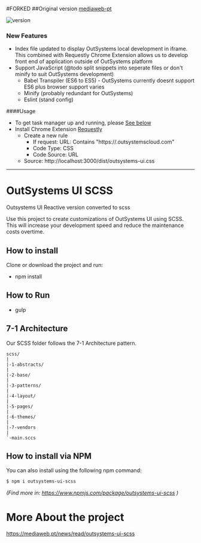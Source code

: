 #FORKED
##Original version [mediaweb-pt](https://github.com/mediaweb-pt/outsystems-ui-scss)

![version](https://img.shields.io/badge/version-1.1.0-blue)

### New Features

- Index file updated to display OutSystems local development in iframe. This combined with Requestly Chrome Extension allows us to develop front end of application outside of OutSystems platform
- Support JavaScript (@todo split snippets into seperate files or don't minify to suit OutSystems development)
  - Babel Transpiler (ES6 to ES5) - OutSystems currently doesnt support ES6 plus browser support varies
  - Minify (probably redundant for OutSystems)
  - Eslint (stand config)

####Usage

- To get task manager up and running, please [See below](https://github.com/mediaweb-pt/outsystems-ui-scss#how-to-install)
- Install Chrome Extension [Requestly](https://chrome.google.com/webstore/detail/requestly-redirect-url-mo/mdnleldcmiljblolnjhpnblkcekpdkpa?hl=en)
  - Create a new rule
    - If request: URL: Contains "https://<username>.outsystemscloud.com"
    - Code Type: CSS
    - Code Source: URL
  - Source: http://localhost:3000/dist/outsystems-ui.css

---

# OutSystems UI SCSS

Outsystems UI Reactive version converted to scss

Use this project to create customizations of OutSystems UI using SCSS.
This will increase your development speed and reduce the maintenance costs overtime.

## How to install

Clone or download the project and run:

- npm install

## How to Run

- gulp

## 7-1 Architecture

Our SCSS folder follows the 7-1 Architecture pattern.

    scss/
    |
    |-1-abstracts/
    |
    |-2-base/
    |
    |-3-patterns/
    |
    |-4-layout/
    |
    |-5-pages/
    |
    |-6-themes/
    |
    |-7-vendors
    |
    `-main.sccs

## How to install via NPM

You can also install using the following npm command:

```sh
$ npm i outsystems-ui-scss
```

_(Find more in: https://www.npmjs.com/package/outsystems-ui-scss )_

# More About the project

https://mediaweb.pt/news/read/outsystems-ui-scss
